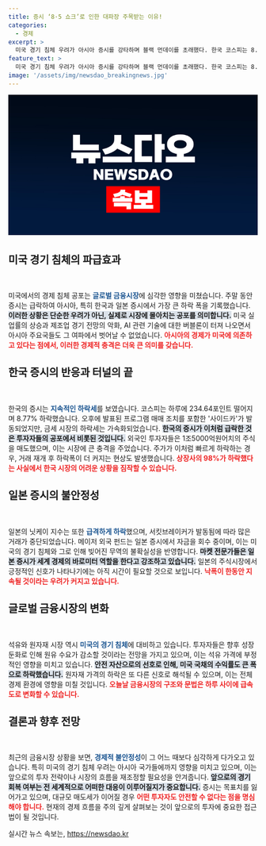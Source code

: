 ```yaml
---
title: 증시 ‘8·5 쇼크’로 인한 대파장 주목받는 이유!
categories:
  - 경제
excerpt: >
  미국 경기 침체 우려가 아시아 증시를 강타하며 블랙 먼데이를 초래했다. 한국 코스피는 8.77% 폭락, 일본은 12.4% 급락 기록. 긴급 대응 회의 소집에도 투자자들의 패닉이 확산되고 있다.
feature_text: >
  미국 경기 침체 우려가 아시아 증시를 강타하며 블랙 먼데이를 초래했다. 한국 코스피는 8.77% 폭락, 일본은 12.4% 급락 기록. 긴급 대응 회의 소집에도 투자자들의 패닉이 확산되고 있다.
image: '/assets/img/newsdao_breakingnews.jpg'
---
```


<p><img src="/assets/img/newsdao_breakingnews.jpg" alt="ranknews 속보" /></p>

<h2 data-ke-size="size26">미국 경기 침체의 파급효과</h2>

<p data-ke-size="size16">&nbsp;</p>

<p>미국에서의 경제 침체 공포는 <b><span style="color: #1a5490;">글로벌 금융시장</span></b>에 심각한 영향을 미쳤습니다. 주말 동안 증시는 급락하여 아시아, 특히 한국과 일본 증시에서 가장 큰 하락 폭을 기록했습니다. <b><span style="background-color: #21538527;">이러한 상황은 단순한 우려가 아닌, 실제로 시장에 몰아치는 공포를 의미합니다.</span></b> 미국 실업률의 상승과 제조업 경기 전망의 악화, AI 관련 기술에 대한 버블론이 터져 나오면서 아시아 주요국들도 그 여파에서 벗어날 수 없었습니다. <b><span style="color: #ee2323;">아시아의 경제가 미국에 의존하고 있다는 점에서, 이러한 경제적 충격은 더욱 큰 의미를 갖습니다.</span></b></p>

<h2 data-ke-size="size26">한국 증시의 반응과 터널의 끝</h2>

<p data-ke-size="size16">&nbsp;</p>

<p>한국의 증시는 <b><span style="color: #1a5490;">지속적인 하락세</span></b>를 보였습니다. 코스피는 하루에 234.64포인트 떨어지며 8.77% 하락했습니다. 오후에 발표된 프로그램 매매 조치를 포함한 '사이드카'가 발동되었지만, 금세 시장의 하락세는 가속화되었습니다. <b><span style="background-color: #21538527;">한국의 증시가 이처럼 급락한 것은 투자자들의 공포에서 비롯된 것입니다.</span></b> 외국인 투자자들은 1조5000억원어치의 주식을 매도했으며, 이는 시장에 큰 충격을 주었습니다. 주가가 이처럼 빠르게 하락하는 경우, 거래 재개 후 하락폭이 더 커지는 현상도 발생했습니다. <b><span style="color: #ee2323;">상장사의 98%가 하락했다는 사실에서 한국 시장의 어려운 상황을 짐작할 수 있습니다.</span></b></p>

<h2 data-ke-size="size26">일본 증시의 불안정성</h2>

<p data-ke-size="size16">&nbsp;</p>

<p>일본의 닛케이 지수는 또한 <b><span style="color: #1a5490;">급격하게 하락</span></b>했으며, 서킷브레이커가 발동됨에 따라 많은 거래가 중단되었습니다. 메이저 외국 펀드는 일본 증시에서 자금을 회수 중이며, 이는 미국의 경기 침체와 그로 인해 빚어진 무역의 불확실성을 반영합니다. <b><span style="background-color: #21538527;">마켓 전문가들은 일본 증시가 세계 경제의 바로미터 역할을 한다고 강조하고 있습니다.</span></b> 일본의 주식시장에서 긍정적인 신호가 나타나기에는 아직 시간이 필요할 것으로 보입니다. <b><span style="color: #ee2323;">낙폭이 한동안 지속될 것이라는 우려가 커지고 있습니다.</span></b></p>

<h2 data-ke-size="size26">글로벌 금융시장의 변화</h2>

<p data-ke-size="size16">&nbsp;</p>

<p>석유와 원자재 시장 역시 <b><span style="color: #1a5490;">미국의 경기 침체</span></b>에 대비하고 있습니다. 투자자들은 향후 성장둔화로 인해 원유 수요가 감소할 것이라는 전망을 가지고 있으며, 이는 석유 가격에 부정적인 영향을 미치고 있습니다. <b><span style="background-color: #21538527;">안전 자산으로의 선호로 인해, 미국 국채의 수익률도 큰 폭으로 하락했습니다.</span></b> 원자재 가격의 하락은 또 다른 신호로 해석될 수 있으며, 이는 전체 경제 환경에 영향을 미칠 것입니다. <b><span style="color: #ee2323;">오늘날 금융시장의 구조와 문법은 하루 사이에 급속도로 변화할 수 있습니다.</span></b></p>

<h2 data-ke-size="size26">결론과 향후 전망</h2>

<p data-ke-size="size16">&nbsp;</p>

<p>최근의 금융시장 상황을 보면, <b><span style="color: #1a5490;">경제적 불안정성</span></b>이 그 어느 때보다 심각하게 다가오고 있습니다. 특히 미국의 경기 침체 우려는 아시아 국가들에까지 영향을 미치고 있으며, 이는 앞으로의 투자 전략이나 시장의 흐름을 재조정할 필요성을 안겨줍니다. <b><span style="background-color: #21538527;">앞으로의 경기 회복 여부는 전 세계적으로 어떠한 대응이 이루어질지가 중요합니다.</span></b> 증시는 목표치를 잃어가고 있으며, 대규모 매도세가 이어질 경우 <b><span style="color: #ee2323;">어떤 투자자도 안전할 수 없다는 점을 명심해야 합니다.</span></b> 현재의 경제 흐름을 주의 깊게 살펴보는 것이 앞으로의 투자에 중요한 접근법이 될 것입니다.</p>
실시간 뉴스 속보는, <a href="https://newsdao.kr" rel="dofollow">https://newsdao.kr</a>


